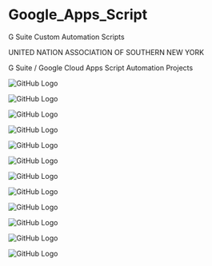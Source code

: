 # Google_Apps_Script
G Suite Custom Automation Scripts 

UNITED NATION ASSOCIATION OF SOUTHERN NEW YORK

G Suite / Google Cloud Apps Script Automation Projects

![GitHub Logo](/images/Google_Nonprofits.png)

![GitHub Logo](/images/unnany.png)

![GitHub Logo](/images/Google_Apps_Script.png)

![GitHub Logo](/images/Goole_Forms.png)

![GitHub Logo](/images/Google_Sheets.png)

![GitHub Logo](/images/Google_Docs.png)

![GitHub Logo](/images/Google_Gmail.png)

![GitHub Logo](/images/Google_Calender.png)

![GitHub Logo](/images/Google_Classroom.png)

![GitHub Logo](/images/Google_Meet_ChatBot.png)

![GitHub Logo](/images/Google_Slides.png)

![GitHub Logo](/images/Google_Analytics.png)

